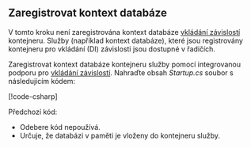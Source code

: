 ## <a name="register-the-database-context"></a>Zaregistrovat kontext databáze

V tomto kroku není zaregistrována kontext databáze [vkládání závislostí](xref:fundamentals/dependency-injection) kontejneru. Služby (například kontext databáze), které jsou registrovány kontejneru pro vkládání (DI) závislosti jsou dostupné v řadičích.

Zaregistrovat kontext databáze kontejneru služby pomocí integrovanou podporu pro [vkládání závislostí](xref:fundamentals/dependency-injection). Nahraďte obsah *Startup.cs* soubor s následujícím kódem:

[!code-csharp[](../../tutorials/first-web-api/samples/2.0/TodoApi/Startup.cs?highlight=2,4,12-13)]

Předchozí kód:

* Odebere kód nepoužívá.
* Určuje, že databázi v paměti je vloženy do kontejneru služby.